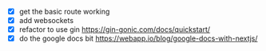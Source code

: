 - [x] get the basic route working
- [x] add websockets
- [x] refactor to use gin https://gin-gonic.com/docs/quickstart/
- [x] do the google docs bit https://webapp.io/blog/google-docs-with-nextjs/
